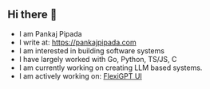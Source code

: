 ## Hi there 👋

<!--
**ppipada/ppipada** is a ✨ _special_ ✨ repository because its `README.md` (this file) appears on your GitHub profile.

Here are some ideas to get you started:

- 🔭 I’m currently working on ...
- 🌱 I’m currently learning ...
- 👯 I’m looking to collaborate on ...
- 🤔 I’m looking for help with ...
- 💬 Ask me about ...
- 📫 How to reach me: ...
- 😄 Pronouns: ...
- ⚡ Fun fact: ...
-->

- I am Pankaj Pipada
- I write at: https://pankajpipada.com
- I am interested in building software systems
- I have largely worked with Go, Python, TS/JS, C
- I am currently working on creating LLM based systems.
- I am actively working on: [FlexiGPT UI](https://github.com/ppipada/flexigpt)

<!--
![Github Stats](https://github-readme-stats.vercel.app/api?username=ppipada&show_icons=true&theme=graywhite)

![Top Languages Card](https://github-readme-stats.vercel.app/api/top-langs/?username=ppipada&show_icons=true&theme=graywhite)


![Github Stats](https://github-readme-stats-ppipadas-projects.vercel.app/api?username=ppipada&layout=compact&show_icons=true&theme=graywhite)

![Top Languages Card](https://github-readme-stats-ppipadas-projects.vercel.app/api/top-langs/?username=ppipada&layout=compact&show_icons=true&theme=graywhite)
-->
